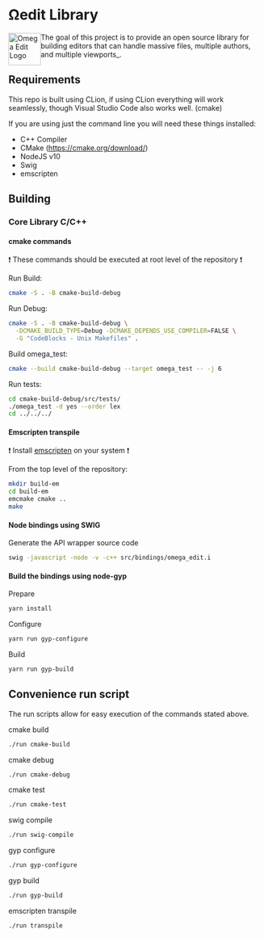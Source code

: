 # Ωedit Library
<img alt="Omega Edit Logo" src="https://raw.githubusercontent.com/scholarsmate/omega-edit/main/images/OmegaEditLogo.png" width=64 style="float: left">
The goal of this project is to provide an open source library for building editors that can handle massive files, multiple authors, and multiple viewports_.

## Requirements
This repo is built using CLion, if using CLion everything will work seamlessly, though Visual Studio Code also works well. (cmake)

If you are using just the command line you will need these things installed:
- C++ Compiler
- CMake (https://cmake.org/download/)
- NodeJS v10
- Swig
- emscripten

## Building

### Core Library C/C++

#### cmake commands
:exclamation: These commands should be executed at root level of the repository :exclamation:

Run Build:

```bash
cmake -S . -B cmake-build-debug
```

Run Debug:

```bash
cmake -S . -B cmake-build-debug \
  -DCMAKE_BUILD_TYPE=Debug -DCMAKE_DEPENDS_USE_COMPILER=FALSE \
  -G "CodeBlocks - Unix Makefiles" .
```

Build omega_test:

```bash
cmake --build cmake-build-debug --target omega_test -- -j 6
```

Run tests:

```bash
cd cmake-build-debug/src/tests/
./omega_test -d yes --order lex
cd ../../../
```

#### Emscripten transpile
:exclamation: Install [emscripten](https://emscripten.org) on your system :exclamation:

From the top level of the repository:

```bash
mkdir build-em
cd build-em
emcmake cmake ..
make
```

#### Node bindings using SWIG

Generate the API wrapper source code

```bash
swig -javascript -node -v -c++ src/bindings/omega_edit.i
```

#### Build the bindings using node-gyp

Prepare
```bash
yarn install
```

Configure
```bash
yarn run gyp-configure
```

Build
```bash
yarn run gyp-build
```

## Convenience run script

The run scripts allow for easy execution of the commands stated above.

cmake build
```bash
./run cmake-build
```

cmake debug
```bash
./run cmake-debug
```

cmake test
```bash
./run cmake-test
```

swig compile
```bash
./run swig-compile
```

gyp configure
```bash
./run gyp-configure
```

gyp build
```bash
./run gyp-build
```

emscripten transpile
```bash
./run transpile
```
